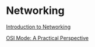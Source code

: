 # Networking

[Introduction to Networking](https://www.youtube.com/watch?v=cNwEVYkx2Kk)

[OSI Mode: A Practical Perspective](https://www.youtube.com/watch?v=LkolbURrtTs)
